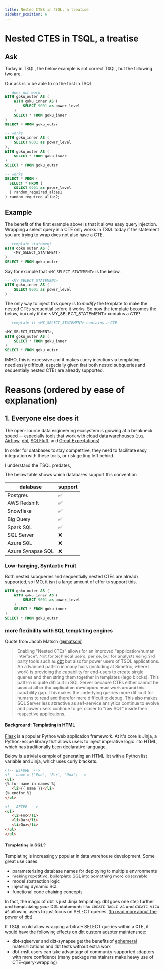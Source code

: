 ```yaml
---
title: Nested CTES in TSQL, a treatise
sidebar_position: 6
---
```


#  Nested CTES in TSQL, a treatise

## Ask

Today in TSQL, the below example is not correct TSQL, but the following two are.

Our ask is to be able to do the first in TSQL


```sql
-- does not work
WITH goku_outer AS (
    WITH goku_inner AS (
        SELECT 9001 as power_level
    )
    SELECT * FROM goku_inner
)
SELECT * FROM goku_outer
```


```sql
-- works
WITH goku_inner AS (
    SELECT 9001 as power_level
),
WITH goku_outer AS (
    SELECT * FROM goku_inner
)
SELECT * FROM goku_outer
```

```sql
-- works
SELECT * FROM (
  SELECT * FROM (
    SELECT 9001 as power_level
  ) random_required_alias1
) random_required_alias2;
```

## Example

The benefit of the first example above is that it allows easy query injection. Wrapping a select query in a CTE only works in TSQL today if the statement you are trying to wrap does not also have a CTE.


```sql
-- template statement
WITH goku_outer AS (
    <MY_SELECT_STATEMENT>
)
SELECT * FROM goku_outer
```

Say for example that `<MY_SELECT_STATEMENT>` is the below.

```sql
-- <MY_SELECT_STATEMENT>
WITH goku_inner AS (
    SELECT 9001 as power_level
)
```

The only way to inject this query is to *modify* the template to make the nested CTEs sequential before it works. So now the template becomes the below, but only if the <MY_SELECT_STATEMENT> contains a CTE?

```sql
-- template if <MY_SELECT_STATEMENT> contains a CTE

<MY_SELECT_STATEMENT>,
WITH goku_outer AS (
    SELECT * FROM goku_inner
)
SELECT * FROM goku_outer
```

IMHO, this is excessive and it makes query injection via templating needlessly difficult, especially given that both nested subqueries and sequentially nested CTEs are already supported.


# Reasons (ordered by ease of explanation)

## 1. Everyone else does it

The open-source data engineering ecosystem is growing at a breakneck speed -- especially tools that work with cloud data warehouses (e.g. [Airflow](https://airflow.apache.org/), [dbt](https://www.getdbt.com/), [SQLFluff](https://www.sqlfluff.com/), and [Great Expectations](https://greatexpectations.io/))

In order for databases to stay competitive, they need to facilitate easy integration with these tools, or risk getting left behind.

I understand the TSQL predates, 

The below table shows which databases support this convention.


| database          | support          |
|-------------------|--------------------|
| Postgres          | :white_check_mark: |
| AWS Redshift      | :white_check_mark: |
| Snowflake         | :white_check_mark: |
| Big Query         | :white_check_mark: |
| Spark SQL         | :white_check_mark: |
| SQL Server        | :x:                |
| Azure SQL         | :x:                |
| Azure Synapse SQL | :x:                |



### Low-hanging, Syntactic Fruit

Both nested subqueries and sequentially nested CTEs are already supported, so IMO, it isn't a large amount of effor to support this.

```sql
WITH goku_outer AS (
    WITH goku_inner AS (
        SELECT 9001 as power_level
    )
    SELECT * FROM goku_inner
)
SELECT * FROM goku_outer
```

### more flexibility with SQL templating engines

Quote from Jacob Matson ([@matsonj](https://github.com/matsonj)):

> Enabling "Nested CTEs" allows for an improved "application/human interface". Not for technical users, per se, but for analysts using 3rd party tools such as [dbt](https://www.getdbt.com/) but also for power users of TSQL applications. An advanced pattern in many tools (including at Simetric, where I work) is providing the capability for end-users to create single queries and then string them together in templates (lego blocks). This pattern is quite difficult in SQL Server because CTEs either cannot be used at all or the application developers must work around this capability gap. This makes the underlying queries more difficult for humans to read and therefor more difficult to debug. This also makes SQL Server less attractive as self-service analytics continue to evolve and power users continue to get closer to "raw SQL" inside their respective applications.

#### Background: Templating in HTML

[Flask](https://palletsprojects.com/p/flask/) is a popular Python web application framework. At it's core is Jinja, a Python-esque library that allows users to inject imperative logic into HTML, which has traditionally been declarative language.


Below is a trivial example of generating an HTML list with a Python list variable and Jinja, which uses curly brackets.

```html
<!-- BEFORE  -->
<!-- name = ['Foo', 'Bar', 'Qux'] -->
<ul>
{% for name in names %}
   <li>{{ name }}</li>
{% endfor %}
</ul>

<!-- AFTER  -->
<ul>
   <li>Foo</li>
   <li>Bar</li>
   <li>Qux</li>
</ul>
</ul>
```

#### Templating in SQL?

Templating is increasingly popular in data warehouse development. Some great use cases:
- parameterizing database names for deploying to multiple environments
- making repetitive, boilerplate SQL into something more observable
- model abstraction logic
- injecting dynamic SQL
- functional code chaining concepts

In fact, the magic of dbt is just Jinja templating. dbt goes one step further and templatizing your DDL statements like `CREATE TABLE AS` and `CREATE VIEW AS` allowing users to just focus on SELECT queries. ([to read more about the power of dbt](https://docs.getdbt.com/docs/introduction#what-makes-dbt-so-powerful))


If TSQL could allow wrapping arbitrary SELECT queries within a CTE, it would have the following effects on dbt custom adapter maintenance:
- dbt-sqlserver and dbt-synapse get the benefits of [ephemeral](https://docs.getdbt.com/docs/building-a-dbt-project/building-models/materializations#ephemeral) materializations and dbt tests without extra work
- dbt-msft users can take advantage of community-supported adapters with more confidence (many package maintainers make heavy use of CTE-query-wrapping)
